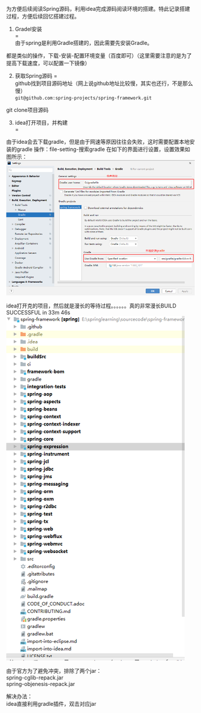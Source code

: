 为方便后续阅读Spring源码，利用idea完成源码阅读环境的搭建。特此记录搭建过程，方便后续回忆搭建过程。

1. Gradel安装  
=  
由于spring是利用Gradle搭建的，因此需要先安装Gradle。

都是类似的操作，下载-安装-配置环境变量（百度即可）（这里需要注意的是为了提高下载速度，可以配置一下镜像）

2. 获取Spring源码
=  
github找到项目源码地址（网上说github地址比较慢，其实也还行，不是那么慢）  
`git@github.com:spring-projects/spring-framework.git`  

git clone项目源码

3. idea打开项目，并构建  
=

由于idea会去下载gradle，但是由于网速等原因往往会失败，这时需要配置本地安装的gradle
操作：file-setting-搜索gradle
在如下的界面进行设置，设置效果如图所示：  
![idea集成gradle](./image/gradle/idea集成gradle.png "idea集成gradle")

idea打开克的项目，然后就是漫长的等待过程。。。。。。真的非常漫长BUILD SUCCESSFUL in 33m 46s     
![完成效果](./image/gradle/完成效果.png "完成效果")


由于官方为了避免冲突，排除了两个jar：  
spring-cglib-repack.jar  
spring-objenesis-repack.jar  

解决办法：  
idea直接利用gradle插件，双击对应jar